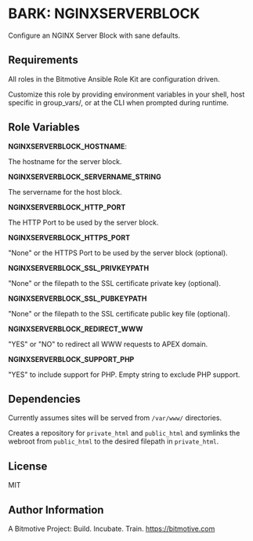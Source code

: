 BARK: NGINXSERVERBLOCK
=========

Configure an NGINX Server Block with sane defaults.

Requirements
------------

All roles in the Bitmotive Ansible Role Kit are configuration driven.

Customize this role by providing environment variables in your 
shell, host specific in group_vars/, or at the CLI when
prompted during runtime. 

Role Variables
--------------

**NGINXSERVERBLOCK_HOSTNAME**:

The hostname for the server block.

**NGINXSERVERBLOCK_SERVERNAME_STRING**

The servername for the host block.

**NGINXSERVERBLOCK_HTTP_PORT**

The HTTP Port to be used by the server block.

**NGINXSERVERBLOCK_HTTPS_PORT**

"None" or the HTTPS Port to be used by the server block (optional).

**NGINXSERVERBLOCK_SSL_PRIVKEYPATH**

"None" or the filepath to the SSL certificate private key (optional).

**NGINXSERVERBLOCK_SSL_PUBKEYPATH**

"None" or the filepath to the SSL certificate public key file (optional).

**NGINXSERVERBLOCK_REDIRECT_WWW**

"YES" or "NO" to redirect all WWW requests to APEX domain.

**NGINXSERVERBLOCK_SUPPORT_PHP**

"YES" to include support for PHP. Empty string to exclude PHP support.


Dependencies
------------

Currently assumes sites will be served from `/var/www/` directories. 

Creates a repository for `private_html` and `public_html` and symlinks the
webroot from `public_html` to the desired filepath in `private_html`.

License
-------

MIT

Author Information
------------------

A Bitmotive Project: Build. Incubate. Train.
https://bitmotive.com 
